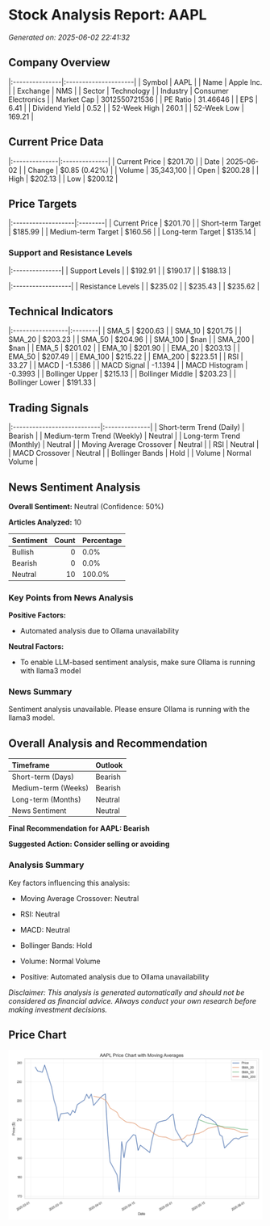 # Stock Analysis Report: AAPL

*Generated on: 2025-06-02 22:41:32*


## Company Overview

|:---------------|:---------------------|
| Symbol         | AAPL                 |
| Name           | Apple Inc.           |
| Exchange       | NMS                  |
| Sector         | Technology           |
| Industry       | Consumer Electronics |
| Market Cap     | 3012550721536        |
| PE Ratio       | 31.46646             |
| EPS            | 6.41                 |
| Dividend Yield | 0.52                 |
| 52-Week High   | 260.1                |
| 52-Week Low    | 169.21               |


## Current Price Data

|:--------------|:--------------|
| Current Price | $201.70       |
| Date          | 2025-06-02    |
| Change        | $0.85 (0.42%) |
| Volume        | 35,343,100    |
| Open          | $200.28       |
| High          | $202.13       |
| Low           | $200.12       |


## Price Targets

|:-------------------|:--------|
| Current Price      | $201.70 |
| Short-term Target  | $185.99 |
| Medium-term Target | $160.56 |
| Long-term Target   | $135.14 |


### Support and Resistance Levels

|:---------------|
| Support Levels |
| $192.91        |
| $190.17        |
| $188.13        |


|:------------------|
| Resistance Levels |
| $235.02           |
| $235.43           |
| $235.62           |


## Technical Indicators

|:-----------------|:--------|
| SMA_5            | $200.63 |
| SMA_10           | $201.75 |
| SMA_20           | $203.23 |
| SMA_50           | $204.96 |
| SMA_100          | $nan    |
| SMA_200          | $nan    |
| EMA_5            | $201.02 |
| EMA_10           | $201.90 |
| EMA_20           | $203.13 |
| EMA_50           | $207.49 |
| EMA_100          | $215.22 |
| EMA_200          | $223.51 |
| RSI              | 33.27   |
| MACD             | -1.5386 |
| MACD Signal      | -1.1394 |
| MACD Histogram   | -0.3993 |
| Bollinger Upper  | $215.13 |
| Bollinger Middle | $203.23 |
| Bollinger Lower  | $191.33 |


## Trading Signals

|:---------------------------|:--------------|
| Short-term Trend (Daily)   | Bearish       |
| Medium-term Trend (Weekly) | Neutral       |
| Long-term Trend (Monthly)  | Neutral       |
| Moving Average Crossover   | Neutral       |
| RSI                        | Neutral       |
| MACD Crossover             | Neutral       |
| Bollinger Bands            | Hold          |
| Volume                     | Normal Volume |


## News Sentiment Analysis

**Overall Sentiment:** Neutral (Confidence: 50%)

**Articles Analyzed:** 10


| Sentiment   |   Count | Percentage   |
|:------------|--------:|:-------------|
| Bullish     |       0 | 0.0%         |
| Bearish     |       0 | 0.0%         |
| Neutral     |      10 | 100.0%       |


### Key Points from News Analysis

**Positive Factors:**

- Automated analysis due to Ollama unavailability



**Neutral Factors:**

- To enable LLM-based sentiment analysis, make sure Ollama is running with llama3 model



### News Summary

Sentiment analysis unavailable. Please ensure Ollama is running with the llama3 model.


## Overall Analysis and Recommendation

| Timeframe           | Outlook   |
|:--------------------|:----------|
| Short-term (Days)   | Bearish   |
| Medium-term (Weeks) | Bearish   |
| Long-term (Months)  | Neutral   |
| News Sentiment      | Neutral   |


**Final Recommendation for AAPL: Bearish**

**Suggested Action: Consider selling or avoiding**


### Analysis Summary

Key factors influencing this analysis:

- Moving Average Crossover: Neutral

- RSI: Neutral

- MACD: Neutral

- Bollinger Bands: Hold

- Volume: Normal Volume

- Positive: Automated analysis due to Ollama unavailability



*Disclaimer: This analysis is generated automatically and should not be considered as financial advice. Always conduct your own research before making investment decisions.*



## Price Chart

![AAPL Price Chart](reports\charts\AAPL_price_chart.png)
